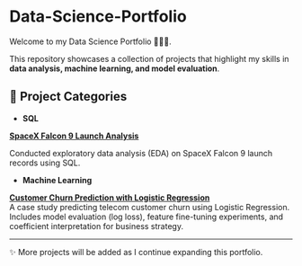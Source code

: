 # Data-Science-Portfolio

Welcome to my Data Science Portfolio 👩🏻‍💻.

This repository showcases a collection of projects that highlight my skills in **data analysis, machine learning, and model evaluation**.

## 📂 Project Categories  

- **SQL**

[**SpaceX Falcon 9 Launch Analysis**](SQL/SpaceX_EDA)

   Conducted exploratory data analysis (EDA) on SpaceX Falcon 9 launch records using SQL.  

- **Machine Learning**  

[**Customer Churn Prediction with Logistic Regression**](machine-learning/customer-churn-logistic-regression/Customer%20Churn%20Prediction.ipynb)  
    A case study predicting telecom customer churn using Logistic Regression. Includes model evaluation (log loss), feature fine-tuning experiments, and coefficient interpretation for business strategy.  

---

✨ More projects will be added as I continue expanding this portfolio.  
